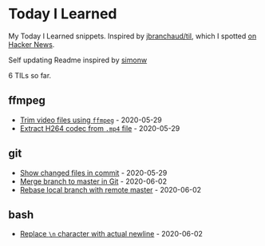 # Today I Learned

My Today I Learned snippets. Inspired by [jbranchaud/til](https://github.com/jbranchaud/til), which I spotted [on Hacker News](https://news.ycombinator.com/item?id=22908044).

Self updating Readme inspired by [simonw](https://github.com/simonw/til)

<!-- count starts -->6<!-- count ends --> TILs so far.

<!-- index starts -->
## ffmpeg

* [Trim video files using `ffmpeg`](https://github.com/abhijitnathwani/til/blob/master/ffmpeg/trim-video-files-using-ffmpeg.md) - 2020-05-29
* [Extract H264 codec from `.mp4` file](https://github.com/abhijitnathwani/til/blob/master/ffmpeg/extract-h264-from-mp4.md) - 2020-05-29

## git

* [Show changed files in commit](https://github.com/abhijitnathwani/til/blob/master/git/show-changed-files-in-commit.md) - 2020-05-29
* [Merge branch to master in Git](https://github.com/abhijitnathwani/til/blob/master/git/merge-git-branch-master.md) - 2020-06-02
* [Rebase local branch with remote master](https://github.com/abhijitnathwani/til/blob/master/git/rebase-local-branch-with-remote-master.md) - 2020-06-02

## bash

* [Replace `\n` character with actual newline](https://github.com/abhijitnathwani/til/blob/master/bash/replace-newline-character-with-actual.md) - 2020-06-02
<!-- index ends -->
